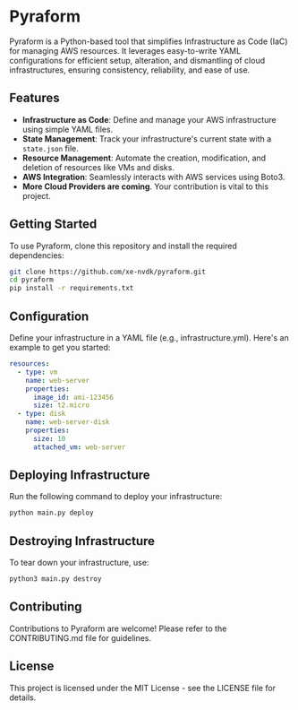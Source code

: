 # Pyraform

Pyraform is a Python-based tool that simplifies Infrastructure as Code (IaC) for managing AWS resources. It leverages easy-to-write YAML configurations for efficient setup, alteration, and dismantling of cloud infrastructures, ensuring consistency, reliability, and ease of use.

## Features

- **Infrastructure as Code**: Define and manage your AWS infrastructure using simple YAML files.
- **State Management**: Track your infrastructure's current state with a `state.json` file.
- **Resource Management**: Automate the creation, modification, and deletion of resources like VMs and disks.
- **AWS Integration**: Seamlessly interacts with AWS services using Boto3.
- **More Cloud Providers are coming**. Your contribution is vital to this project.

## Getting Started

To use Pyraform, clone this repository and install the required dependencies:

```bash
git clone https://github.com/xe-nvdk/pyraform.git
cd pyraform
pip install -r requirements.txt
```

## Configuration
Define your infrastructure in a YAML file (e.g., infrastructure.yml). Here's an example to get you started:

```yaml
resources:
  - type: vm
    name: web-server
    properties:
      image_id: ami-123456
      size: t2.micro
  - type: disk
    name: web-server-disk
    properties:
      size: 10
      attached_vm: web-server
```

## Deploying Infrastructure
Run the following command to deploy your infrastructure:

```bash
python main.py deploy
```

## Destroying Infrastructure
To tear down your infrastructure, use:

```bash
python3 main.py destroy
```

## Contributing
Contributions to Pyraform are welcome! Please refer to the CONTRIBUTING.md file for guidelines.

## License
This project is licensed under the MIT License - see the LICENSE file for details.
